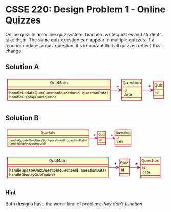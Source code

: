 # CSSE 220: Design Problem 1 - Online Quizzes

Online quiz: In an online quiz system, teachers write quizzes and students take them.  The same quiz question can appear in multiple quizzes.  If a teacher updates a quiz question, it's important that all quizzes reflect that change.

## Solution A

<img src="DP1_A.png" alt="Bad Solution A" width="800"/>


## Solution B

<img src="DP1_B.png" alt="Bad Solution B" width="400"/>

![Bad Solution B](DP1_B.png)

### Hint
Both designs have the worst kind of problem: *they don’t function*.